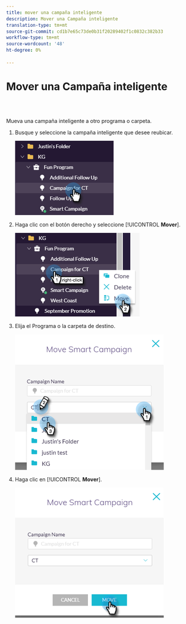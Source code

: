 ```yaml
---
title: mover una campaña inteligente
description: Mover una Campaña inteligente
translation-type: tm+mt
source-git-commit: cd1b7e65c73de0b31f20289402f1c0832c382b33
workflow-type: tm+mt
source-wordcount: '48'
ht-degree: 0%

---
```



# Mover una Campaña inteligente

<br> 

Mueva una campaña inteligente a otro programa o carpeta.

1. Busque y seleccione la campaña inteligente que desee reubicar.

   ![Imagen uno](/help/sky/assets/smart-campaigns/move-a-smart-campaign/move-a-smart-campaign-1.png)

1. Haga clic con el botón derecho y seleccione [!UICONTROL **Mover**].

   ![Imagen dos](/help/sky/assets/smart-campaigns/move-a-smart-campaign/move-a-smart-campaign-2.png)

1. Elija el Programa o la carpeta de destino.

   ![Imagen tres](/help/sky/assets/smart-campaigns/move-a-smart-campaign/move-a-smart-campaign-3.png)

1. Haga clic en [!UICONTROL **Mover**].

   ![Imagen Cuatro](/help/sky/assets/smart-campaigns/move-a-smart-campaign/move-a-smart-campaign-4.png)
